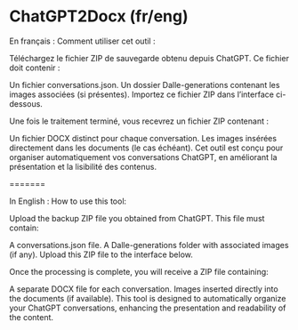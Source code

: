 # ChatGPT2Docx (fr/eng)

En français :
Comment utiliser cet outil :

Téléchargez le fichier ZIP de sauvegarde obtenu depuis ChatGPT. Ce fichier doit contenir :

Un fichier conversations.json.
Un dossier Dalle-generations contenant les images associées (si présentes).
Importez ce fichier ZIP dans l’interface ci-dessous.

Une fois le traitement terminé, vous recevrez un fichier ZIP contenant :

Un fichier DOCX distinct pour chaque conversation.
Les images insérées directement dans les documents (le cas échéant).
Cet outil est conçu pour organiser automatiquement vos conversations ChatGPT, en améliorant la présentation et la lisibilité des contenus.

=======

In English :
How to use this tool:

Upload the backup ZIP file you obtained from ChatGPT. This file must contain:

A conversations.json file.
A Dalle-generations folder with associated images (if any).
Upload this ZIP file to the interface below.

Once the processing is complete, you will receive a ZIP file containing:

A separate DOCX file for each conversation.
Images inserted directly into the documents (if available).
This tool is designed to automatically organize your ChatGPT conversations, enhancing the presentation and readability of the content.
